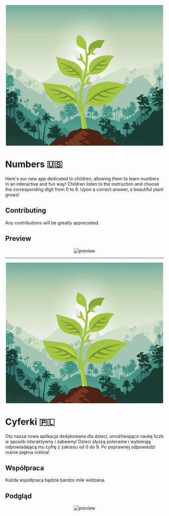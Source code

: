 <p align="center">
  <img src="./resources/original_cover.png" alt="Logo">
</p>

# Numbers 🇺🇸

Here's our new app dedicated to children, allowing them to learn numbers in an interactive and fun way! Children listen to the instruction and choose the corresponding digit from 0 to 9. Upon a correct answer, a beautiful plant grows!

## Contributing

Any contributions will be greatly appreciated.

## Preview

<p align="center">
  <img src="./preview/en/preview.gif" alt="preview">
</p>

---

<p align="center">
  <img src="./resources/original_cover.png" alt="original_cover">
</p>

# Cyferki 🇵🇱

Oto nasza nowa aplikacja dedykowana dla dzieci, umożliwiająca naukę liczb w sposób interaktywny i zabawny! Dzieci słyszą polecenie i wybierają odpowiadającą mu cyfrę z zakresu od 0 do 9. Po poprawnej odpowiedzi rośnie piękna roślina!

## Współpraca

Każda współpraca będzie bardzo mile widziana.

## Podgląd

<p align="center">
  <img src="./preview/pl/preview.gif" alt="preview">
</p>
